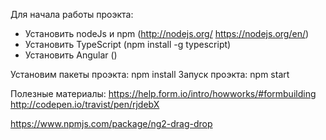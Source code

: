 Для начала работы проэкта:
- Установить nodeJs и npm (http://nodejs.org/ https://nodejs.org/en/)
- Установить TypeScript (npm install -g typescript)
- Установить Angular ()

Установим пакеты проэкта: npm install
Запуск проэкта: npm start

Полезные материалы:
https://help.form.io/intro/howworks/#formbuilding
http://codepen.io/travist/pen/rjdebX

https://www.npmjs.com/package/ng2-drag-drop


